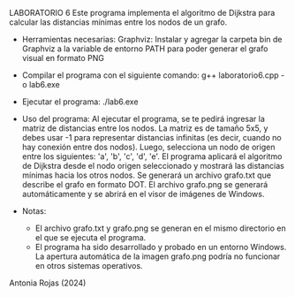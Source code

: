 LABORATORIO 6
Este programa implementa el algoritmo de Dijkstra para calcular las distancias mínimas entre los nodos de un grafo. 

- Herramientas necesarias:
    Graphviz: Instalar y agregar la carpeta bin de Graphviz a la variable de entorno PATH para poder generar el grafo visual en formato PNG

- Compilar el programa con el siguiente comando:
    g++ laboratorio6.cpp -o lab6.exe
- Ejecutar el programa:
    ./lab6.exe
  
- Uso del programa:
Al ejecutar el programa, se te pedirá ingresar la matriz de distancias entre los nodos. La matriz es de tamaño 5x5, y debes usar -1 para representar distancias infinitas (es decir, cuando no hay conexión entre dos nodos). Luego, selecciona un nodo de origen entre los siguientes: 'a', 'b', 'c', 'd', 'e'. El programa aplicará el algoritmo de Dijkstra desde el nodo origen seleccionado y mostrará las distancias mínimas hacia los otros nodos. Se generará un archivo grafo.txt que describe el grafo en formato DOT. El archivo grafo.png se generará automáticamente y se abrirá en el visor de imágenes de Windows.

- Notas:
  * El archivo grafo.txt y grafo.png se generan en el mismo directorio en el que se ejecuta el programa.
  * El programa ha sido desarrollado y probado en un entorno Windows. La apertura automática de la imagen grafo.png podría no funcionar en otros sistemas operativos.

Antonia Rojas (2024)

